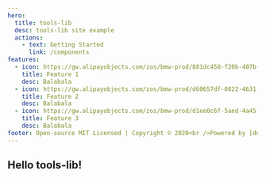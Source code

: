 ```yaml
---
hero:
  title: tools-lib
  desc: tools-lib site example
  actions:
    - text: Getting Started
      link: /components
features:
  - icon: https://gw.alipayobjects.com/zos/bmw-prod/881dc458-f20b-407b-947a-95104b5ec82b/k79dm8ih_w144_h144.png
    title: Feature 1
    desc: Balabala
  - icon: https://gw.alipayobjects.com/zos/bmw-prod/d60657df-0822-4631-9d7c-e7a869c2f21c/k79dmz3q_w126_h126.png
    title: Feature 2
    desc: Balabala
  - icon: https://gw.alipayobjects.com/zos/bmw-prod/d1ee0c6f-5aed-4a45-a507-339a4bfe076c/k7bjsocq_w144_h144.png
    title: Feature 3
    desc: Balabala
footer: Open-source MIT Licensed | Copyright © 2020<br />Powered by [dumi](https://d.umijs.org)
---
```

## Hello tools-lib!
